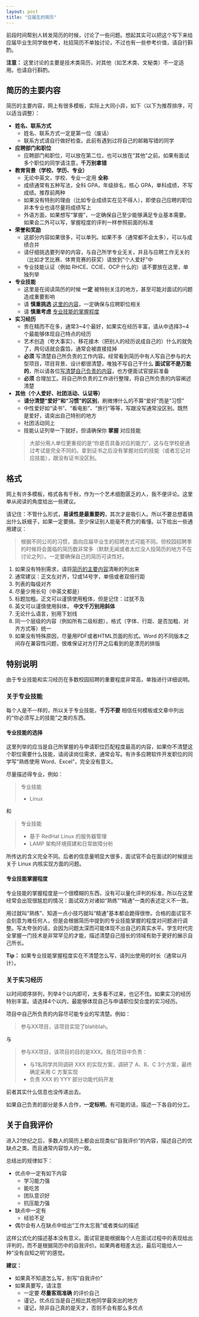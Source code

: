 ```yaml
---
layout: post
title: "应届生的简历"
---
```


前段时间帮别人转发简历的时候，讨论了一些问题。想起其实可以把这个写下来给应届毕业生同学做参考，社招简历不单独讨论，不过也有一些参考价值，请自行斟酌。

**注意：** 这里讨论的主要是技术类简历，对其他（如艺术类、文秘类）不一定适用。也请自行斟酌。

<!-- more -->

## 简历的主要内容


简历的主要内容，网上有很多模板，实际上大同小异，如下（以下为推荐排序，可以适当调整）：

- **姓名、联系方式**
  - 姓名、联系方式一定是第一位（废话）
  - 联系方式请自行做好检查。此前有遇到过将自己的邮箱写错的同学
- **应聘部门和职位**
  - 应聘部门和职位，可以放在第二位，也可以放在“其他”之前。如果有面试多个职位的同学请注意，**千万别拿错**
- **教育背景（学校、学历、专业）**
  - 无论中英文，学校、专业一定用 **全称**
  - 成绩通常有五种写法，全科 GPA，年级排名，核心 GPA，单科成绩，不写成绩。推荐前两种
  - 如果没有特别的理由（比如专业成绩实在见不得人），即使自己应聘的职位非本专业也请尽量将成绩写上
  - 外语方面，如果想写“掌握”，一定确保自己至少能够满足专业基本需要。如果会二外可以写，掌握程度的评判一样参照前面的标准
- **荣誉和奖励**
  - 这部分内容如果很多，可以单列。如果不多（通常都不会太多），可以与成绩合并
  - 请仔细挑选要列举的内容，与自己所学专业无关，并且与应聘工作无关的（比如才艺比赛、体育竞赛的获奖）请放到“个人爱好”中
  - 专业技能认证（例如 RHCE、CCIE、OCP 什么的）请不要放在这里，单独列举
- **专业技能**
  - 这里是在阅读简历的时候 **一定** 被特别关注的地方，甚至可能对面试的问题造成重要影响
  - 请 **慎重挑选** [这里的内容](#专业技能的选择)，一定确保与应聘职位相关
  - 请 **慎重考虑** [专业技能的掌握程度](#专业技能掌握程度)
- **实习经历**
  - 贵在精而不在多，通常3~4个最好，如果实在经历丰富，请从中选择3~4个最能够体现自己特点的经历
  - 艺术创造（夸大事实）、移花接木（把别人的经历说成自己的）什么的就免了，两句话就会露馅，通常会被直接挂掉
  - **必须** 写清楚自己所负责的工作内容。经常看到简历中有人写自己参与的大型项目，项目背景、设计都很清楚，唯独不写自己干什么 **面试官不是万能的**，所以请各位[写清楚自己负责的内容](#关于实习经历)，也方便面试官提前准备
  - **必须** 合理加工。将自己所负责的工作进行整理，将自己所负责的内容阐述清楚
- **其他（个人爱好、社团活动、认证等）**
  - **请分清楚“爱好”和“习惯”的区别**，刷微博什么的不算“爱好”而是“习惯”
  - 中性爱好如“读书”、“看电影”、“旅行”等等，写跟没写通常没区别。既然是爱好，请突出自己特别的地方
  - 社团活动同上
  - 技能认证列举一下就好，但请确保你 **掌握** 对应技能
  > 大部分用人单位更重视的是“你是否具备对应的能力”，这与在学校是通过考试是完全不同的。拿到证书之后没有掌握对应的技能（或者忘记对应技能），跟没有证书没区别。

## 格式

网上有许多模板，格式各有千秋，作为一个艺术细胞匮乏的人，我不便评论。这里单从阅读的角度给出一些建议。

请记住：不管什么形式，**易读性是最重要的**，其次才是吸引人。所以不要总想着搞出什么妖蛾子，如果一定要搞，至少保证别人能毫不费力的看懂。以下给出一些通用建议：
> 根据不同公司的习惯，面向应届毕业生的招聘方式可能不同。但校园招聘季的时候将会面临的简历数非常多（默默无闻或者太烂没人投简历的地方不在讨论之列）。一定要确保自己的简历可读性好。

1. 如果没有特别需求，请将[简历的主要内容](#简历的主要内容)清晰的列出来
2. 通常建议：正文左对齐，12或14号字，单倍或者双倍行距
3. 列表的每级对齐
4. 尽量少用长句（中英文都是）
5. 标题加粗。正文可以谨慎使用粗体，但是记住：过犹不及
6. 英文可以谨慎使用斜体， **中文千万别用斜体**
7. 无论什么语言，别用下划线
8. 同一个层级的内容（例如所有二级标题），格式（字体、行距、是否加粗、对齐方式等）统一
9. 如果没有特殊原因，尽量用PDF或者HTML页面的形式。Word 的不同版本之间存在兼容性问题，很难保证对方打开之后看到的是漂亮的排版

## 特别说明

由于专业技能和实习经历在多数校园招聘的重要程度非常高，单独进行详细说明。

### 关于专业技能

每个人是不一样的，所以关于专业技能，**千万不要** 相信任何模板或文章中列出的“你必须写上的技能”之类的东西。

#### 专业技能的选择

这里列举的应当是自己所掌握的与申请职位匹配程度最高的内容，如果你不清楚这个职位需要什么技能，请阅读岗位需求，通常会写。有许多应聘软件开发职位的同学写“熟练使用 Word、Excel”，完全没有意义。

尽量描述得专业，例如：

> 专业技能
> - Linux

和

> 专业技能
> - 基于 RedHat Linux 的服务器管理
> - LAMP 架构环境搭建和日常故障分析

所传达的含义完全不同。后者的信息量明显大很多，面试官不会在面试的时候提出关于 Linux 内核实现方面的问题。

#### 专业技能掌握程度

专业技能的掌握程度是一个很模糊的东西，没有可以量化评判的标准，所以在这里经常会出现很尴尬的情况：面试双方对诸如“熟练”“精通”一类的表述定义不一致。

用过就叫“熟练”、知道一点小技巧就叫“精通”基本都会跪得很惨。合格的面试官不会刻意为难任何人，但是会根据简历中提到的专业技能掌握的程度对问题进行调整。写太夸张的话，会因为问题太深而可能体现不出自己的真实水平。学生时代完全掌握一门技术是非常罕见的才能，描述清楚自己擅长的领域有助于更好的展示自己所长。

**Tip：** 如果专业技能掌握程度实在不清楚怎么写，请列出使用的时长（通常以月计）。

### 关于实习经历

以时间顺序排列，列举4个以内即可，太多看不过来，也记不住。如果实习的经历特别丰富。请选择4个以内，最能够体现自己与申请职位契合度的实习经历。

项目中自己所负责的内容尽可能专业的写清楚。例如：

> 参与XX项目，该项目实现了blahblah。

与

> 参与XX项目，该项目的目的是XXX。我在项目中负责：
> - 与1名同学共同调研 XXX 的实现方案，调研了 A、B、C 3个方案，最终确定采用 C 方案实现
> - 负责 XXX 的 YYY 部分功能代码开发

前者其实什么信息也没传递出去。

如果自己负责的部分是多人合作，**一定标明**，有可能的话，描述一下各自的分工。

## 关于自我评价

进入21世纪之后，多数人的简历上都会出现类似“自我评价”的内容，描述自己的优缺点之类。而且通常内容惊人的一致。

总结出的规律如下：

- 优点中一定有如下内容
  - 学习能力强
  - 能吃苦
  - 团队意识好
  - 抗压能力强
- 缺点中一定有
  - 经验不足
- 偶尔会有人在缺点中给出“工作太忘我”或者类似的描述

这样公式化的描述基本没有意义。面试官是能根据每个人在面试过程中的表现给出评判的，而不是根据简历中的自我评价。如果两者相差太远，最后可能给人一种“没有自知之明”的感觉。

**建议：**

- 如果真不知道怎么写，别写“自我评价”
- 如果真要写，请注意
  - 一定要 **尽量客观准确** 的评价自己
  - 谨记，优点应当是自己相比其他同学最突出的地方
  - 谨记，除非自己真的是天才，否则不会有那么多优点
